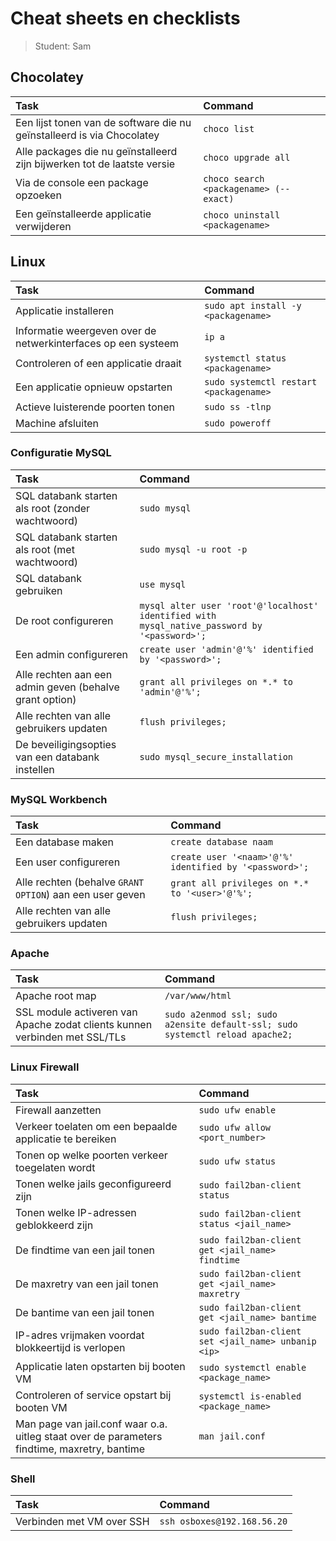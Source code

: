 # Cheat sheets en checklists

> Student: Sam

## Chocolatey

| Task                                                                    | Command                                |
| :---------------------------------------------------------------------- | :------------------------------------- |
| Een lijst tonen van de software die nu geïnstalleerd is via Chocolatey  | `choco list`                           |
| Alle packages die nu geïnstalleerd zijn bijwerken tot de laatste versie | `choco upgrade all`                    |
| Via de console een package opzoeken                                     | `choco search <packagename> (--exact)` |
| Een geïnstalleerde applicatie verwijderen                               | `choco uninstall <packagename>`        |

## Linux

| Task                                                          | Command                                |
| :------------------------------------------------------------ | :------------------------------------- |
| Applicatie installeren                                        | `sudo apt install -y <packagename>`    |
| Informatie weergeven over de netwerkinterfaces op een systeem | `ip a`                                 |
| Controleren of een applicatie draait                          | `systemctl status <packagename>`       |
| Een applicatie opnieuw opstarten                              | `sudo systemctl restart <packagename>` |
| Actieve luisterende poorten tonen                             | `sudo ss -tlnp`                        |
| Machine afsluiten                                             | `sudo poweroff`                        |

### Configuratie MySQL

| Task                                                    | Command                                                                                      |
| :------------------------------------------------------ | :------------------------------------------------------------------------------------------- |
| SQL databank starten als root (zonder wachtwoord)       | `sudo mysql`                                                                                 |
| SQL databank starten als root (met wachtwoord)          | `sudo mysql -u root -p`                                                                      |
| SQL databank gebruiken                                  | `use mysql`                                                                                  |
| De root configureren                                    | `mysql alter user 'root'@'localhost' identified with mysql_native_password by '<password>';` |
| Een admin configureren                                  | `create user 'admin'@'%' identified by '<password>';`                                        |
| Alle rechten aan een admin geven (behalve grant option) | `grant all privileges on *.* to 'admin'@'%';`                                                |
| Alle rechten van alle gebruikers updaten                | `flush privileges;`                                                                          |
| De beveiligingsopties van een databank instellen        | `sudo mysql_secure_installation`                                                             |

### MySQL Workbench

| Task                                                     | Command                                                |
| :------------------------------------------------------- | :----------------------------------------------------- |
| Een database maken                                       | `create database naam`                                 |
| Een user configureren                                    | `create user '<naam>'@'%' identified by '<password>';` |
| Alle rechten (behalve `GRANT OPTION`) aan een user geven | `grant all privileges on *.* to '<user>'@'%';`         |
| Alle rechten van alle gebruikers updaten                 | `flush privileges;`                                    |

### Apache

| Task                                                                       | Command                                                                       |
| :------------------------------------------------------------------------- | :---------------------------------------------------------------------------- |
| Apache root map                                                            | `/var/www/html`                                                               |
| SSL module activeren van Apache zodat clients kunnen verbinden met SSL/TLs | `sudo a2enmod ssl; sudo a2ensite default-ssl; sudo systemctl reload apache2;` |

### Linux Firewall

| Task                                                                                         | Command                                             |
| :------------------------------------------------------------------------------------------- | :-------------------------------------------------- |
| Firewall aanzetten                                                                           | `sudo ufw enable`                                   |
| Verkeer toelaten om een bepaalde applicatie te bereiken                                      | `sudo ufw allow <port_number>`                      |
| Tonen op welke poorten verkeer toegelaten wordt                                              | `sudo ufw status`                                   |
| Tonen welke jails geconfigureerd zijn                                                        | `sudo fail2ban-client status`                       |
| Tonen welke IP-adressen geblokkeerd zijn                                                     | `sudo fail2ban-client status <jail_name>`           |
| De findtime van een jail tonen                                                               | `sudo fail2ban-client get <jail_name> findtime`     |
| De maxretry van een jail tonen                                                               | `sudo fail2ban-client get <jail_name> maxretry`     |
| De bantime van een jail tonen                                                                | `sudo fail2ban-client get <jail_name> bantime`      |
| IP-adres vrijmaken voordat blokkeertijd is verlopen                                          | `sudo fail2ban-client set <jail_name> unbanip <ip>` |
| Applicatie laten opstarten bij booten VM                                                     | `sudo systemctl enable <package_name>`              |
| Controleren of service opstart bij booten VM                                                 | `systemctl is-enabled <package_name>`               |
| Man page van jail.conf waar o.a. uitleg staat over de parameters findtime, maxretry, bantime | `man jail.conf`                                     |

### Shell

| Task                      | Command                     |
| :------------------------ | :-------------------------- |
| Verbinden met VM over SSH | `ssh osboxes@192.168.56.20` |
